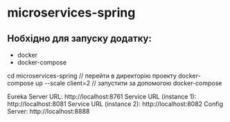 # microservices-spring

## Нобхідно для запуску додатку:
 - docker
 - docker-compose

cd microservices-spring // перейти в директорію проекту
docker-compose up --scale client=2 // запустити за допомогою docker-compose

Eureka Server URL: http://localhost:8761
Service URL (instance 1): http://localhost:8081
Service URL (instance 2): http://localhost:8082
Config Server: http://localhost:8888
